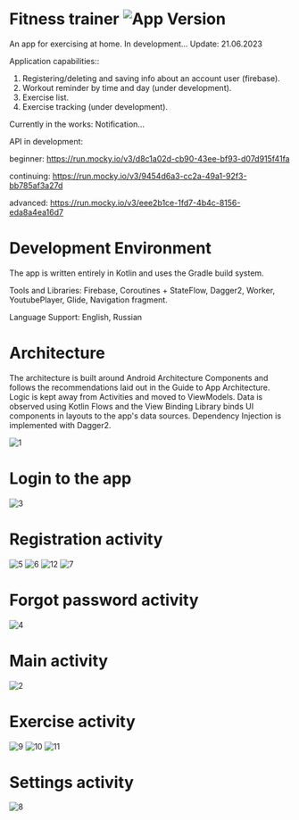 # Fitness trainer <img src="https://img.shields.io/badge/version-1.1.0-green" alt="App Version">
An app for exercising at home. In development... Update: 21.06.2023

Application сapabilities::
1. Registering/deleting and saving info about an account user (firebase).
2. Workout reminder by time and day (under development).
3. Exercise list.
4. Exercise tracking (under development).

Currently in the works: Notification...

API in development: 

beginner: https://run.mocky.io/v3/d8c1a02d-cb90-43ee-bf93-d07d915f41fa

continuing: https://run.mocky.io/v3/9454d6a3-cc2a-49a1-92f3-bb785af3a27d

advanced: https://run.mocky.io/v3/eee2b1ce-1fd7-4b4c-8156-eda8a4ea16d7

# Development Environment

The app is written entirely in Kotlin and uses the Gradle build system.

Tools and Libraries: Firebase, Coroutines + StateFlow, Dagger2, Worker, YoutubePlayer, Glide, Navigation fragment.

Language Support: English, Russian

# Architecture

The architecture is built around Android Architecture Components and follows the recommendations laid out in the Guide to App Architecture. Logic is kept away from Activities and moved to ViewModels. Data is observed using Kotlin Flows and the View Binding Library binds UI components in layouts to the app's data sources. Dependency Injection is implemented with Dagger2.

![1](https://github.com/nedumay/FitnessTrainer/assets/79632860/dc7fed12-8ef9-4837-9e33-9239a0b4832b)

# Login to the app
![3](https://github.com/nedumay/FitnessTrainer/assets/79632860/77cb1b9f-d675-4520-b95f-057c3200322f)

# Registration activity
![5](https://github.com/nedumay/FitnessTrainer/assets/79632860/2212daf8-3d9f-43d9-8a2a-71319ac1ce67)
![6](https://github.com/nedumay/FitnessTrainer/assets/79632860/00424369-0dd8-443f-987a-a87d79e23cda)
![12](https://github.com/nedumay/FitnessTrainer/assets/79632860/2c756d2b-7f39-4283-997c-e6797280066e)
![7](https://github.com/nedumay/FitnessTrainer/assets/79632860/e9b1712e-ab55-40f3-a6cc-97f255720a33)

# Forgot password activity
![4](https://github.com/nedumay/FitnessTrainer/assets/79632860/824b90d6-9968-4db5-935e-68e0bde2093e)

# Main activity
![2](https://github.com/nedumay/FitnessTrainer/assets/79632860/6014d0d6-df90-4ca8-9b1f-a46d0217d2b5)

# Exercise activity
![9](https://github.com/nedumay/FitnessTrainer/assets/79632860/24b2f870-6799-4f5d-9c07-d1b52166501d)
![10](https://github.com/nedumay/FitnessTrainer/assets/79632860/c11d1567-e731-4415-a666-89e108f46ca5)
![11](https://github.com/nedumay/FitnessTrainer/assets/79632860/6fb8de3d-da8c-481b-b5bc-e06b2f3e16b9)

# Settings activity
![8](https://github.com/nedumay/FitnessTrainer/assets/79632860/3c4ca4b0-13e0-4358-b71b-4df9eeb9fc31)

